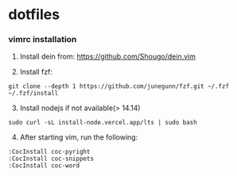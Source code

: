 dotfiles
========

### vimrc installation

1. Install dein from: https://github.com/Shougo/dein.vim

2. Install fzf:
```
git clone --depth 1 https://github.com/junegunn/fzf.git ~/.fzf
~/.fzf/install
```

3. Install nodejs if not available(> 14.14)
```
sudo curl -sL install-node.vercel.app/lts | sudo bash
```

4. After starting vim, run the following:

```
:CocInstall coc-pyright
:CocInstall coc-snippets
:CocInstall coc-word
```

